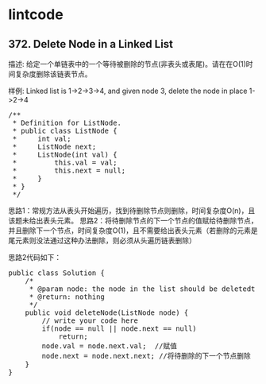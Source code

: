 # lintcode #
## 372. Delete Node in a Linked List ##

描述:
给定一个单链表中的一个等待被删除的节点(非表头或表尾)。请在在O(1)时间复杂度删除该链表节点。

样例:
Linked list is 1->2->3->4, and given node 3, delete the node in place 1->2->4
<pre>
/**
 * Definition for ListNode.
 * public class ListNode {
 *     int val;
 *     ListNode next;
 *     ListNode(int val) {
 *         this.val = val;
 *         this.next = null;
 *     }
 * }
 */</pre>

思路1：常规方法从表头开始遍历，找到待删除节点则删除，时间复杂度O(n)，且该题未给出表头元素。
思路2：将待删除节点的下一个节点的值赋给待删除节点，并且删除下一个节点，时间复杂度O(1)，且不需要给出表头元素（若删除的元素是尾元素则没法通过这种办法删除，则必须从头遍历链表删除）

思路2代码如下：
<pre>
public class Solution {
    /*
     * @param node: the node in the list should be deletedt
     * @return: nothing
     */
    public void deleteNode(ListNode node) {
        // write your code here
        if(node == null || node.next == null)
            return;
        node.val = node.next.val;  //赋值
        node.next = node.next.next; //将待删除的下一个节点删除
    }
}</pre>